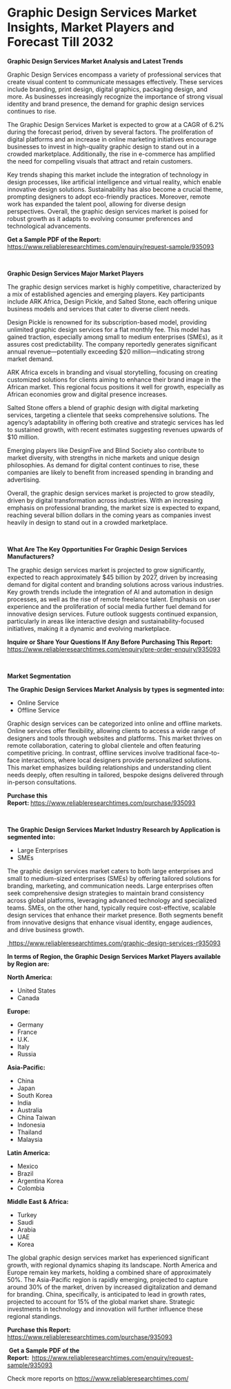 <p><h1>Graphic Design Services Market Insights, Market Players and Forecast Till 2032</h1></p><p><strong>Graphic Design Services Market Analysis and Latest Trends</strong></p>
<p><p>Graphic Design Services encompass a variety of professional services that create visual content to communicate messages effectively. These services include branding, print design, digital graphics, packaging design, and more. As businesses increasingly recognize the importance of strong visual identity and brand presence, the demand for graphic design services continues to rise.</p><p>The Graphic Design Services Market is expected to grow at a CAGR of 6.2% during the forecast period, driven by several factors. The proliferation of digital platforms and an increase in online marketing initiatives encourage businesses to invest in high-quality graphic design to stand out in a crowded marketplace. Additionally, the rise in e-commerce has amplified the need for compelling visuals that attract and retain customers.</p><p>Key trends shaping this market include the integration of technology in design processes, like artificial intelligence and virtual reality, which enable innovative design solutions. Sustainability has also become a crucial theme, prompting designers to adopt eco-friendly practices. Moreover, remote work has expanded the talent pool, allowing for diverse design perspectives. Overall, the graphic design services market is poised for robust growth as it adapts to evolving consumer preferences and technological advancements.</p></p>
<p><strong>Get a Sample PDF of the Report:&nbsp;</strong> <a href="https://www.reliableresearchtimes.com/enquiry/request-sample/935093?utm_campaign=2006&utm_medium=2&utm_source=Github&utm_content=ia&utm_term=07032025&utm_id=graphic-design-services">https://www.reliableresearchtimes.com/enquiry/request-sample/935093</a></p>
<p>&nbsp;</p>
<p><strong>Graphic Design Services Major Market Players</strong></p>
<p><p>The graphic design services market is highly competitive, characterized by a mix of established agencies and emerging players. Key participants include ARK Africa, Design Pickle, and Salted Stone, each offering unique business models and services that cater to diverse client needs.</p><p>Design Pickle is renowned for its subscription-based model, providing unlimited graphic design services for a flat monthly fee. This model has gained traction, especially among small to medium enterprises (SMEs), as it assures cost predictability. The company reportedly generates significant annual revenue—potentially exceeding $20 million—indicating strong market demand.</p><p>ARK Africa excels in branding and visual storytelling, focusing on creating customized solutions for clients aiming to enhance their brand image in the African market. This regional focus positions it well for growth, especially as African economies grow and digital presence increases.</p><p>Salted Stone offers a blend of graphic design with digital marketing services, targeting a clientele that seeks comprehensive solutions. The agency’s adaptability in offering both creative and strategic services has led to sustained growth, with recent estimates suggesting revenues upwards of $10 million.</p><p>Emerging players like DesignFive and Blind Society also contribute to market diversity, with strengths in niche markets and unique design philosophies. As demand for digital content continues to rise, these companies are likely to benefit from increased spending in branding and advertising.</p><p>Overall, the graphic design services market is projected to grow steadily, driven by digital transformation across industries. With an increasing emphasis on professional branding, the market size is expected to expand, reaching several billion dollars in the coming years as companies invest heavily in design to stand out in a crowded marketplace.</p></p>
<p>&nbsp;</p>
<p><strong>What Are The Key Opportunities For Graphic Design Services Manufacturers?</strong></p>
<p><p>The graphic design services market is projected to grow significantly, expected to reach approximately $45 billion by 2027, driven by increasing demand for digital content and branding solutions across various industries. Key growth trends include the integration of AI and automation in design processes, as well as the rise of remote freelance talent. Emphasis on user experience and the proliferation of social media further fuel demand for innovative design services. Future outlook suggests continued expansion, particularly in areas like interactive design and sustainability-focused initiatives, making it a dynamic and evolving marketplace.</p></p>
<p><strong>Inquire or Share Your Questions If Any Before Purchasing This Report:</strong> <a href="https://www.reliableresearchtimes.com/enquiry/pre-order-enquiry/935093?utm_campaign=2006&utm_medium=2&utm_source=Github&utm_content=ia&utm_term=07032025&utm_id=graphic-design-services">https://www.reliableresearchtimes.com/enquiry/pre-order-enquiry/935093</a></p>
<p>&nbsp;</p>
<p><strong>Market Segmentation</strong></p>
<p><strong>The Graphic Design Services Market Analysis by types is segmented into:</strong></p>
<p><ul><li>Online Service</li><li>Offline Service</li></ul></p>
<p><p>Graphic design services can be categorized into online and offline markets. Online services offer flexibility, allowing clients to access a wide range of designers and tools through websites and platforms. This market thrives on remote collaboration, catering to global clientele and often featuring competitive pricing. In contrast, offline services involve traditional face-to-face interactions, where local designers provide personalized solutions. This market emphasizes building relationships and understanding client needs deeply, often resulting in tailored, bespoke designs delivered through in-person consultations.</p></p>
<p><strong>Purchase this Report:&nbsp;</strong><a href="https://www.reliableresearchtimes.com/purchase/935093?utm_campaign=2006&utm_medium=2&utm_source=Github&utm_content=ia&utm_term=07032025&utm_id=graphic-design-services">https://www.reliableresearchtimes.com/purchase/935093</a></p>
<p>&nbsp;</p>
<p><strong>The Graphic Design Services Market Industry Research by Application is segmented into:</strong></p>
<p><ul><li>Large Enterprises</li><li>SMEs</li></ul></p>
<p><p>The graphic design services market caters to both large enterprises and small to medium-sized enterprises (SMEs) by offering tailored solutions for branding, marketing, and communication needs. Large enterprises often seek comprehensive design strategies to maintain brand consistency across global platforms, leveraging advanced technology and specialized teams. SMEs, on the other hand, typically require cost-effective, scalable design services that enhance their market presence. Both segments benefit from innovative designs that enhance visual identity, engage audiences, and drive business growth.</p></p>
<p><a href="https://www.reliableresearchtimes.com/graphic-design-services-r935093?utm_campaign=2006&utm_medium=2&utm_source=Github&utm_content=ia&utm_term=07032025&utm_id=graphic-design-services">&nbsp;https://www.reliableresearchtimes.com/graphic-design-services-r935093</a></p>
<p><strong>In terms of Region, the Graphic Design Services Market Players available by Region are:</strong></p>
<p>
    <p> <strong> North America: </strong>
        <ul>
            <li>United States</li>
            <li>Canada</li>
        </ul>
        </p> 
    <p> <strong> Europe: </strong>
        <ul>
            <li>Germany</li>
            <li>France</li>
            <li>U.K.</li>
            <li>Italy</li>
            <li>Russia</li>
        </ul>
        </p> 
    <p> <strong> Asia-Pacific: </strong>
        <ul>
            <li>China</li>
            <li>Japan</li>
            <li>South Korea</li>
            <li>India</li>
            <li>Australia</li>
            <li>China Taiwan</li>
            <li>Indonesia</li>
            <li>Thailand</li>
            <li>Malaysia</li>
        </ul>
        </p> 
    <p> <strong> Latin America: </strong>
        <ul>
            <li>Mexico</li>
            <li>Brazil</li>
            <li>Argentina Korea</li>
            <li>Colombia</li>
        </ul>
        </p> 
    <p> <strong> Middle East & Africa: </strong>
        <ul>
            <li>Turkey</li>
            <li>Saudi</li>
            <li>Arabia</li>
            <li>UAE</li>
            <li>Korea</li>
        </ul>
    </p>
    </p>
<p><p>The global graphic design services market has experienced significant growth, with regional dynamics shaping its landscape. North America and Europe remain key markets, holding a combined share of approximately 50%. The Asia-Pacific region is rapidly emerging, projected to capture around 30% of the market, driven by increased digitalization and demand for branding. China, specifically, is anticipated to lead in growth rates, projected to account for 15% of the global market share. Strategic investments in technology and innovation will further influence these regional standings.</p></p>
<p><strong>Purchase this Report: </strong><a href="https://www.reliableresearchtimes.com/purchase/935093?utm_campaign=2006&utm_medium=2&utm_source=Github&utm_content=ia&utm_term=07032025&utm_id=graphic-design-services">https://www.reliableresearchtimes.com/purchase/935093</a></p>
<p>&nbsp;<strong>Get a Sample PDF of the Report:&nbsp;&nbsp;</strong><a href="https://www.reliableresearchtimes.com/enquiry/request-sample/935093?utm_campaign=2006&utm_medium=2&utm_source=Github&utm_content=ia&utm_term=07032025&utm_id=graphic-design-services">https://www.reliableresearchtimes.com/enquiry/request-sample/935093</a></p>
<p><strong></strong></p>
<p>Check more reports on <a href="https://www.reliableresearchtimes.com/?utm_campaign=2006&utm_medium=2&utm_source=Github&utm_content=ia&utm_term=07032025&utm_id=graphic-design-services">https://www.reliableresearchtimes.com/</a></p>